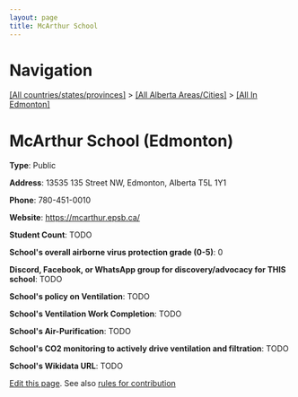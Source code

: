 ```yaml
---
layout: page
title: McArthur School
---
```

# Navigation

[[All countries/states/provinces]](../../..) > [[All Alberta Areas/Cities]](../..) > [[All In Edmonton]](..)

# McArthur School (Edmonton)

**Type**: Public

**Address**: 13535 135 Street NW, Edmonton, Alberta T5L 1Y1

**Phone**: 780-451-0010

**Website**: <https://mcarthur.epsb.ca/>

**Student Count**: TODO

**School's overall airborne virus protection grade (0-5)**: 0

**Discord, Facebook, or WhatsApp group for discovery/advocacy for THIS school**: TODO

**School's policy on Ventilation**: TODO

**School's Ventilation Work Completion**: TODO

**School's Air-Purification**: TODO

**School's CO2 monitoring to actively drive ventilation and filtration**: TODO

**School's Wikidata URL**: TODO


[Edit this page](https://github.com/ventilate-schools/AB/edit/main/./Edmonton/McArthur_School.md). See also [rules for contribution](../../../contribution-rules/)